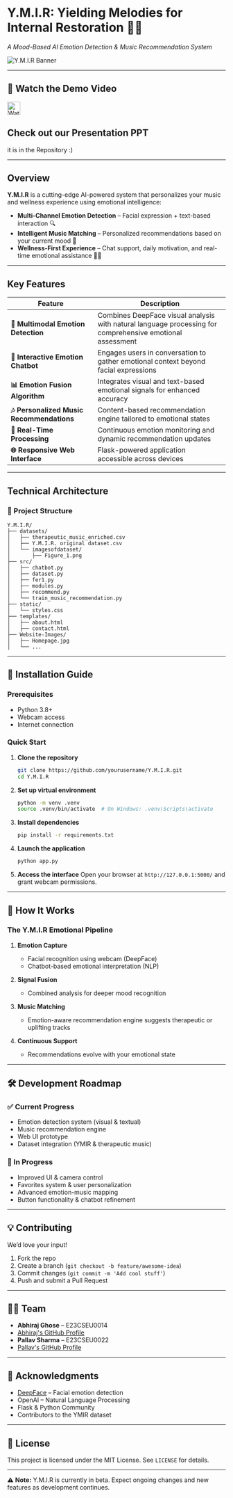 # Y.M.I.R: Yielding Melodies for Internal Restoration 🎵🧠  
*A Mood-Based AI Emotion Detection & Music Recommendation System*

![Y.M.I.R Banner](https://github.com/pallav110/DTI-AND-AI-PROJECT/blob/main/YMIR%20thumbnail.jpg?raw=true)
<!-- Replace with your actual image path once added -->

---

## 🎥 **Watch the Demo Video**
<a href="https://youtu.be/qzxqyhuB_XU?si=i65ziCP-z99yOAIZ" target="_blank">
  <img src="https://img.shields.io/badge/Watch%20Demo%20Video-Youtube-red?logo=youtube" alt="Watch on YouTube" style="height:30px;">
</a>

## Check out our Presentation PPT
it is in the Repository :)
<!-- Replace with actual YouTube video link -->

---

## **Overview**  
**Y.M.I.R** is a cutting-edge AI-powered system that personalizes your music and wellness experience using emotional intelligence:

- **Multi-Channel Emotion Detection** – Facial expression + text-based interaction 🔍  
- **Intelligent Music Matching** – Personalized recommendations based on your current mood 🎷  
- **Wellness-First Experience** – Chat support, daily motivation, and real-time emotional assistance 💬💡  

---

## **Key Features**

| Feature | Description |
|---------|-------------|
| **🌝 Multimodal Emotion Detection** | Combines DeepFace visual analysis with natural language processing for comprehensive emotional assessment |
| **💬 Interactive Emotion Chatbot** | Engages users in conversation to gather emotional context beyond facial expressions |
| **📊 Emotion Fusion Algorithm** | Integrates visual and text-based emotional signals for enhanced accuracy |
| **🎶 Personalized Music Recommendations** | Content-based recommendation engine tailored to emotional states |
| **🔀 Real-Time Processing** | Continuous emotion monitoring and dynamic recommendation updates |
| **🌐 Responsive Web Interface** | Flask-powered application accessible across devices |

---

## **Technical Architecture**

### 📁 Project Structure
```
Y.M.I.R/
├── datasets/
│   ├── therapeutic_music_enriched.csv
│   ├── Y.M.I.R. original dataset.csv
│   └── imagesofdataset/
│       ├── Figure_1.png
├── src/
│   ├── chatbot.py
│   ├── dataset.py
│   ├── fer1.py
│   ├── modules.py
│   ├── recommend.py
│   └── train_music_recommendation.py
├── static/
│   └── styles.css
├── templates/
│   ├── about.html
│   ├── contact.html
├── Website-Images/
│   ├── Homepage.jpg
│   └── ...
```

---

## 🚀 **Installation Guide**

### Prerequisites
- Python 3.8+
- Webcam access
- Internet connection

### Quick Start

1. **Clone the repository**
   ```bash
   git clone https://github.com/yourusername/Y.M.I.R.git
   cd Y.M.I.R
   ```

2. **Set up virtual environment**
   ```bash
   python -m venv .venv
   source .venv/bin/activate  # On Windows: .venv\Scripts\activate
   ```

3. **Install dependencies**
   ```bash
   pip install -r requirements.txt
   ```

4. **Launch the application**
   ```bash
   python app.py
   ```

5. **Access the interface**
   Open your browser at `http://127.0.0.1:5000/` and grant webcam permissions.

---

## 🧠 **How It Works**

### The Y.M.I.R Emotional Pipeline

1. **Emotion Capture**  
   - Facial recognition using webcam (DeepFace)  
   - Chatbot-based emotional interpretation (NLP)

2. **Signal Fusion**  
   - Combined analysis for deeper mood recognition

3. **Music Matching**  
   - Emotion-aware recommendation engine suggests therapeutic or uplifting tracks

4. **Continuous Support**  
   - Recommendations evolve with your emotional state

---

## 🛠️ **Development Roadmap**

### ✅ Current Progress
- Emotion detection system (visual & textual)
- Music recommendation engine
- Web UI prototype
- Dataset integration (YMIR & therapeutic music)

### 🔧 In Progress
- Improved UI & camera control
- Favorites system & user personalization
- Advanced emotion-music mapping
- Button functionality & chatbot refinement

---

## 💡 **Contributing**

We’d love your input!

1. Fork the repo  
2. Create a branch (`git checkout -b feature/awesome-idea`)  
3. Commit changes (`git commit -m 'Add cool stuff'`)  
4. Push and submit a Pull Request

---

## 👨‍💻 **Team**

- **Abhiraj Ghose** – E23CSEU0014
- [Abhiraj's GitHub Profile](https://github.com/AetherSparks) 
- **Pallav Sharma** – E23CSEU0022  
- [Pallav's GitHub Profile](https://github.com/pallav)

---

## 🙌 **Acknowledgments**

- [DeepFace](https://github.com/serengil/deepface) – Facial emotion detection  
- OpenAI – Natural Language Processing  
- Flask & Python Community  
- Contributors to the YMIR dataset  

---

## 📄 **License**

This project is licensed under the MIT License. See `LICENSE` for details.

---

⚠️ **Note:** Y.M.I.R is currently in beta. Expect ongoing changes and new features as development continues.

